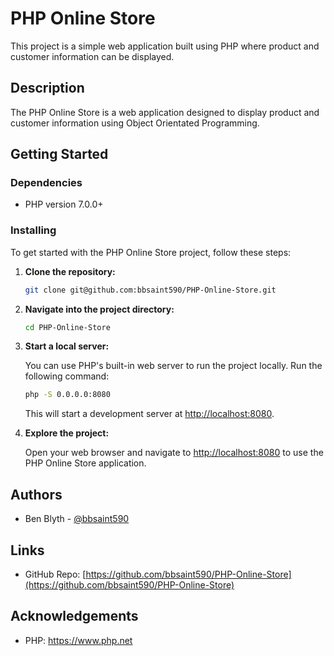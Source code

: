 # PHP Online Store

This project is a simple web application built using PHP where product and customer information can be displayed.

## Description

The PHP Online Store is a web application designed to display product and customer information using Object Orientated Programming.

## Getting Started

### Dependencies

- PHP version 7.0.0+

### Installing

To get started with the PHP Online Store project, follow these steps:

1. **Clone the repository:**

    ```bash
    git clone git@github.com:bbsaint590/PHP-Online-Store.git
    ```

2. **Navigate into the project directory:**

    ```bash
    cd PHP-Online-Store
    ```

3. **Start a local server:**

    You can use PHP's built-in web server to run the project locally. Run the following command:

    ```bash
    php -S 0.0.0.0:8080
    ```

    This will start a development server at [http://localhost:8080](http://localhost:8080).

4. **Explore the project:**

    Open your web browser and navigate to [http://localhost:8080](http://localhost:8080) to use the PHP Online Store application.

## Authors

- Ben Blyth - [@bbsaint590](https://github.com/bbsaint590)

## Links

- GitHub Repo: [https://github.com/bbsaint590/PHP-Online-Store](https://github.com/bbsaint590/PHP-Online-Store)

## Acknowledgements

- PHP: https://www.php.net
